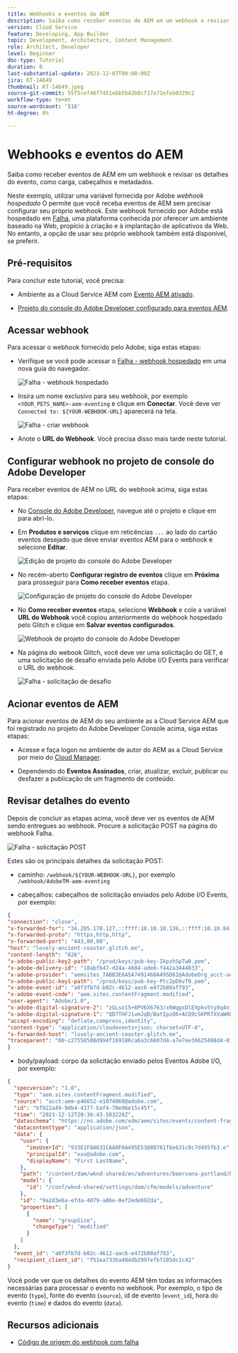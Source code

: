 ```yaml
---
title: Webhooks e eventos do AEM
description: Saiba como receber eventos de AEM em um webhook e revisar os detalhes do evento, como carga, cabeçalhos e metadados.
version: Cloud Service
feature: Developing, App Builder
topic: Development, Architecture, Content Management
role: Architect, Developer
level: Beginner
doc-type: Tutorial
duration: 0
last-substantial-update: 2023-12-07T00:00:00Z
jira: KT-14649
thumbnail: KT-14649.jpeg
source-git-commit: 55f5cef46f7451ebb5b42b8cf17e71efeb0329c2
workflow-type: tm+mt
source-wordcount: '516'
ht-degree: 0%

---
```



# Webhooks e eventos do AEM

Saiba como receber eventos de AEM em um webhook e revisar os detalhes do evento, como carga, cabeçalhos e metadados.

Neste exemplo, utilizar uma variável fornecida por Adobe _webhook hospedado_ O permite que você receba eventos de AEM sem precisar configurar seu próprio webhook. Este webhook fornecido por Adobe está hospedado em [Falha](https://glitch.com/), uma plataforma conhecida por oferecer um ambiente baseado na Web, propício à criação e à implantação de aplicativos da Web. No entanto, a opção de usar seu próprio webhook também está disponível, se preferir.

## Pré-requisitos

Para concluir este tutorial, você precisa:

- Ambiente as a Cloud Service AEM com [Evento AEM ativado](https://developer.adobe.com/experience-cloud/experience-manager-apis/guides/events/#enable-aem-events-on-your-aem-cloud-service-environment).

- [Projeto do console do Adobe Developer configurado para eventos AEM](https://developer.adobe.com/experience-cloud/experience-manager-apis/guides/events/#how-to-subscribe-to-aem-events-in-the-adobe-developer-console).

## Acessar webhook

Para acessar o webhook fornecido pelo Adobe, siga estas etapas:

- Verifique se você pode acessar o [Falha - webhook hospedado](https://lovely-ancient-coaster.glitch.me/) em uma nova guia do navegador.

  ![Falha - webhook hospedado](../assets/examples/webhook/glitch-hosted-webhook.png)

- Insira um nome exclusivo para seu webhook, por exemplo `<YOUR_PETS_NAME>-aem-eventing` e clique em **Conectar**. Você deve ver `Connected to: ${YOUR-WEBHOOK-URL}` aparecerá na tela.

  ![Falha - criar webhook](../assets/examples/webhook/glitch-create-webhook.png)

- Anote o **URL do Webhook**. Você precisa disso mais tarde neste tutorial.

## Configurar webhook no projeto de console do Adobe Developer

Para receber eventos de AEM no URL do webhook acima, siga estas etapas:

- No [Console do Adobe Developer](https://developer.adobe.com), navegue até o projeto e clique em para abri-lo.

- Em **Produtos e serviços** clique em reticências `...` ao lado do cartão eventos desejado que deve enviar eventos AEM para o webhook e selecione **Editar**.

  ![Edição de projeto do console do Adobe Developer](../assets/examples/webhook/adobe-developer-console-project-edit.png)

- No recém-aberto **Configurar registro de eventos** clique em **Próxima** para prosseguir para **Como receber eventos** etapa.

  ![Configuração de projeto do console do Adobe Developer](../assets/examples/webhook/adobe-developer-console-project-configure.png)

- No **Como receber eventos** etapa, selecione **Webhook** e cole a variável **URL do Webhook** você copiou anteriormente do webhook hospedado pelo Glitch e clique em **Salvar eventos configurados**.

  ![Webhook de projeto do console do Adobe Developer](../assets/examples/webhook/adobe-developer-console-project-webhook.png)

- Na página do webook Glitch, você deve ver uma solicitação do GET, é uma solicitação de desafio enviada pelo Adobe I/O Events para verificar o URL do webhook.

  ![Falha - solicitação de desafio](../assets/examples/webhook/glitch-challenge-request.png)


## Acionar eventos de AEM

Para acionar eventos de AEM do seu ambiente as a Cloud Service AEM que foi registrado no projeto do Adobe Developer Console acima, siga estas etapas:

- Acesse e faça logon no ambiente de autor do AEM as a Cloud Service por meio do [Cloud Manager](https://my.cloudmanager.adobe.com/).

- Dependendo do **Eventos Assinados**, criar, atualizar, excluir, publicar ou desfazer a publicação de um fragmento de conteúdo.

## Revisar detalhes do evento

Depois de concluir as etapas acima, você deve ver os eventos de AEM sendo entregues ao webhook. Procure a solicitação POST na página do webhook Falha.

![Falha - solicitação POST](../assets/examples/webhook/glitch-post-request.png)

Estes são os principais detalhes da solicitação POST:

- caminho: `/webhook/${YOUR-WEBHOOK-URL}`, por exemplo `/webhook/AdobeTM-aem-eventing`

- cabeçalhos: cabeçalhos de solicitação enviados pelo Adobe I/O Events, por exemplo:

```json
{
"connection": "close",
"x-forwarded-for": "34.205.178.127,::ffff:10.10.10.136,::ffff:10.10.84.114",
"x-forwarded-proto": "https,http,http",
"x-forwarded-port": "443,80,80",
"host": "lovely-ancient-coaster.glitch.me",
"content-length": "826",
"x-adobe-public-key2-path": "/prod/keys/pub-key-IkpzhSpTw0.pem",
"x-adobe-delivery-id": "18abfb47-d24a-4684-ade8-f442a3444033",
"x-adobe-provider": "aemsites_7ABB3E6A5A7491460A495D61@AdobeOrg_acct-aem-p46652-e1074060@adobe.com",
"x-adobe-public-key1-path": "/prod/keys/pub-key-Ptc2pD9vT9.pem",
"x-adobe-event-id": "a0f3fb7d-b02c-4612-aac6-e472b80af793",
"x-adobe-event-code": "aem.sites.contentFragment.modified",
"user-agent": "Adobe/1.0",
"x-adobe-digital-signature-2": "zGLso15+6PV6X6763/x6WqgxDlEXpkv5ty8q4njaq3aUngAI9VCcYonbScEjljRluzjZ05uMJmRfNxwjj60syxEJPuc0dpmMU635gfna7I4T7IaHs496wx4m2E5mvCM+aKbNQ+NPOutyTqI8Ovq29P2P87GIgMlGhAtOaxRVGNc6ksBxc2tCWbrKUhW8hPJ0sHphU499dN4TT32xrZaiRw4akT3M/hYydsA8dcWpJ7S4dpuDS21YyDHAB8s9Dawtr3fyPEyLgZzpwZDfCqQ8gdSCGqKscE4pScwqPkKOYCHDnBvDZVe583jhcZbHGjk7Ncp/FrgQk7avWsk5XlzcuA==",
"x-adobe-digital-signature-1": "QD7THFJ1vmJqD/BatIpzO6+ACQ9cSKPR7XVaW0LI7cN/xs7ucyri6dmkerOPe9EJpjGoqCg8rxWedrIRQB3lgVskChbHH3Ujx5YG0aTQLSd1Lsn5CFbW1U0l0GqId9Cnd6MccrqSznZXcdW1rMFuRk8+gqwabBifSaLbu3r30G5hmqQd72VtiYTE4m23O3jYIMiv62pRP+a+p4NjNj1XG320uRSry+BPniTjDJ6oN/Ng7aUEKML8idZ/ZTqeh/rJSrVO95UryUolFDRwDkRn5zKonbvhSLAeXzaPhvimWUHtldq9M1WTyRMpsBk8BRzaklxlq+woJ2UjYPUIEzjotw==",
"accept-encoding": "deflate,compress,identity",
"content-type": "application/cloudevents+json; charset=UTF-8",
"x-forwarded-host": "lovely-ancient-coaster.glitch.me",
"traceparent": "00-c27558588d994f169186ca6a3c6607d4-a7e7ee36625488d4-01"
}
```

- body/payload: corpo da solicitação enviado pelos Eventos Adobe I/O, por exemplo:

```json
{
  "specversion": "1.0",
  "type": "aem.sites.contentFragment.modified",
  "source": "acct:aem-p46652-e1074060@adobe.com",
  "id": "bf922a49-9db4-4377-baf4-70e96e15c45f",
  "time": "2023-12-12T20:36:43.583228Z",
  "dataschema": "https://ns.adobe.com/xdm/aem/sites/events/content-fragment-modified.json",
  "datacontenttype": "application/json",
  "data": {
    "user": {
      "imsUserId": "933E1F8A631CAA0F0A495E53@80761f6e631c0c7d495fb3.e",
      "principalId": "xxx@adobe.com",
      "displayName": "First LastName",
    },
    "path": "/content/dam/wknd-shared/en/adventures/beervana-portland/beervana-in-portland",
    "model": {
      "id": "/conf/wknd-shared/settings/dam/cfm/models/adventure"
    },
    "id": "9a2d3e6a-efda-4079-a86e-0ef2ede692da",
    "properties": [
      {
        "name": "groupSize",
        "changeType": "modified"
      }
    ]
  },
  "event_id": "a0f3fb7d-b02c-4612-aac6-e472b80af793",
  "recipient_client_id": "f51ea733ba404db299fefbf285dc1c42"
}
```

Você pode ver que os detalhes do evento AEM têm todas as informações necessárias para processar o evento no webhook. Por exemplo, o tipo de evento (`type`), fonte do evento (`source`), id de evento (`event_id`), hora do evento (`time`) e dados do evento (`data`).

## Recursos adicionais

- [Código de origem do webhook com falha](https://glitch.com/edit/#!/adorável-montanha-russa-antiga)
